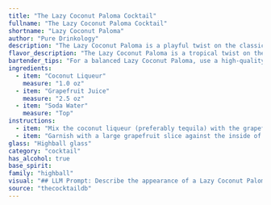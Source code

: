 ```yaml
---
title: "The Lazy Coconut Paloma Cocktail"
fullname: "The Lazy Coconut Paloma Cocktail"
shortname: "Lazy Coconut Paloma"
author: "Pure Drinkology"
description: "The Lazy Coconut Paloma is a playful twist on the classic Paloma, a tequila-based cocktail born in Mexico. This variation swaps tequila for coconut liqueur, lending a tropical twist to the grapefruit and soda water base.  "
flavor_description: "The Lazy Coconut Paloma is a tropical twist on the classic Paloma. It boasts a refreshing, slightly sweet and tangy flavor profile. The coconut liqueur adds a creamy, nutty sweetness, perfectly balanced by the tartness of the grapefruit juice. The soda water provides a light and bubbly finish, making it a perfect summer sipper. "
bartender_tips: "For a balanced Lazy Coconut Paloma, use a high-quality coconut liqueur with subtle sweetness. Fresh grapefruit juice is key, so make sure it's not overly bitter. Build the drink over ice, starting with the liqueur, then juice, and top with soda water for optimal carbonation. Don't overshake, as it will dilute the flavors. Garnish with a grapefruit wedge for a refreshing touch. "
ingredients:
  - item: "Coconut Liqueur"
    measure: "1.0 oz"
  - item: "Grapefruit Juice"
    measure: "2.5 oz"
  - item: "Soda Water"
    measure: "Top"
instructions:
  - item: "Mix the coconut liqueur (preferably tequila) with the grapefruit juice and top with soda water."
  - item: "Garnish with a large grapefruit slice against the inside of the glass."
glass: "Highball glass"
category: "cocktail"
has_alcohol: true
base_spirit:
family: "highball"
visual: "## LLM Prompt: Describe the appearance of a Lazy Coconut Paloma cocktail, made with Coconut Liqueur, Grapefruit Juice, and Soda Water. Consider the following aspects:* **Color:** Is it a vibrant, opaque hue, or a lighter, translucent shade? What specific color words best describe it? * **Texture:**  Is it bubbly, smooth, or layered? Are there any visible ingredients like ice or fruit?* **Overall impression:** Does it evoke a sense of tropical relaxation, or a more refined sophistication? * **Specific details:** Are there any unique visual elements, like a garnish or the way the ingredients interact?**Example:** Imagine a cocktail with a pale, sun-kissed hue, reminiscent of a tropical sunset. The drink is gently fizzy, with tiny bubbles dancing on the surface.  A whisper of white coconut cream clings to the rim, creating a subtle, creamy contrast against the vibrant grapefruit color. It's a refreshing and visually appealing drink, perfect for a warm summer evening. "
source: "thecocktaildb"
---
```


